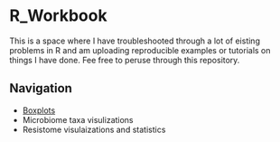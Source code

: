 # R_Workbook

This is a space where I have troubleshooted through a lot of eisting problems in R and am uploading reproducible examples or tutorials on things I have done. Fee free to peruse through this repository.


## Navigation
- [Boxplots](https://github.com/catrionelee/R_Workbook/blob/main/Boxplots.md)
- Microbiome taxa visulizations
- Resistome visulaizations and statistics
